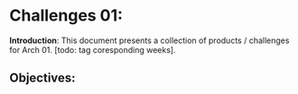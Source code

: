 # Challenges 01:

**Introduction**: This document presents a collection of products / challenges for Arch 01. 
[todo: tag coresponding weeks].

## Objectives:


